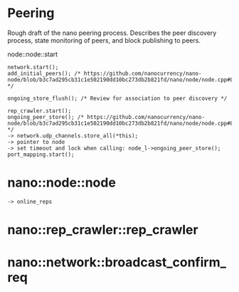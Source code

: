 # Peering

Rough draft of the nano peering process. Describes the peer discovery process, state monitoring of peers, and block publishing to peers. 

node::node::start

	network.start();
	add_initial_peers(); /* https://github.com/nanocurrency/nano-node/blob/b3c7ad295cb31c1e502190dd10bc273db2b821fd/nano/node/node.cpp#L2145 */

	ongoing_store_flush(); /* Review for association to peer discovery */

	rep_crawler.start();
	ongoing_peer_store(); /* https://github.com/nanocurrency/nano-node/blob/b3c7ad295cb31c1e502190dd10bc273db2b821fd/nano/node/node.cpp#L1699 */
	-> network.udp_channels.store_all(*this);
	-> pointer to node
	-> set timeout and lock when calling: node_l->ongoing_peer_store();
	port_mapping.start();
# nano::node::node
	-> online_reps
# nano::rep_crawler::rep_crawler
# nano::network::broadcast_confirm_req 
